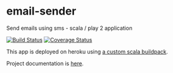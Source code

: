 email-sender
============

Send emails using sms - scala / play 2 application


[![Build Status](https://travis-ci.org/yorrick/email-sender.svg?branch=camel)](https://travis-ci.org/yorrick/email-sender)
[![Coverage Status](https://coveralls.io/repos/yorrick/email-sender/badge.png?branch=camel)](https://coveralls.io/r/yorrick/email-sender?branch=camel)

This app is deployed on heroku using [a custom scala buildpack](https://github.com/yorrick/heroku-buildpack-scala).

Project documentation is [here](https://github.com/yorrick/email-sender/wiki).
